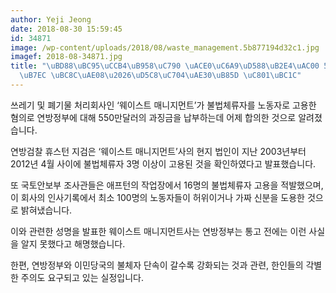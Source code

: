 ```yaml
---
author: Yeji Jeong
date: 2018-08-30 15:59:45
id: 34871
image: /wp-content/uploads/2018/08/waste_management.5b877194d32c1.jpg
imagef: 2018-08-34871.jpg
title: "\uBD88\uBC95\uCCB4\uB958\uC790 \uACE0\uC6A9\uD588\uB2E4\uAC00 550\uB9CC\uB2EC\
  \uB7EC \uBC8C\uAE08\u2026\uD5C8\uC704\uAE30\uB85D \uC801\uBC1C"
---
```


쓰레기 및 폐기물 처리회사인 ‘웨이스트 매니지먼트’가 불법체류자를 노동자로 고용한 혐의로 연방정부에 대해 550만달러의 과징금을 납부하는데 어제 합의한 것으로 알려졌습니다.

연방검찰 휴스턴 지검은 ‘웨이스트 매니지먼트’사의 현지 법인이 지난 2003년부터 2012년 4월 사이에 불법체류자 3명 이상이 고용된 것을 확인하였다고 발표했습니다.

또 국토안보부 조사관들은 애프턴의 작업장에서 16명의 불법체류자 고용을 적발했으며, 이 회사의 인사기록에서 최소 100명의 노동자들이 허위이거나 가짜 신분을 도용한 것으로 밝혀냈습니다.

이와 관련한 성명을 발표한 웨이스트 매니지먼트사는 연방정부는 통고 전에는 이런 사실을 알지 못했다고 해명했습니다.

한편, 연방정부와 이민당국의 불체자 단속이 갈수록 강화되는 것과 관련, 한인들의 각별한 주의도 요구되고 있는 실정입니다.